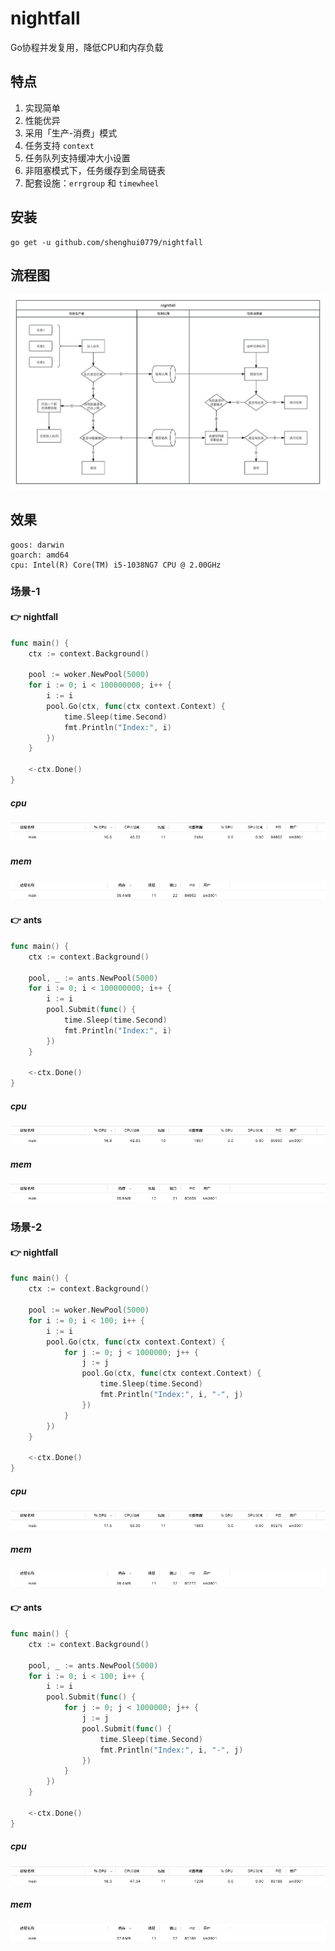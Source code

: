 # nightfall

Go协程并发复用，降低CPU和内存负载

## 特点

1. 实现简单
2. 性能优异
3. 采用「生产-消费」模式
4. 任务支持 `context`
5. 任务队列支持缓冲大小设置
6. 非阻塞模式下，任务缓存到全局链表
7. 配套设施：`errgroup` 和 `timewheel`

## 安装

```shell
go get -u github.com/shenghui0779/nightfall
```

## 流程图

![flowchart.jpg](example/flowchart.jpg)

## 效果

```shell
goos: darwin
goarch: amd64
cpu: Intel(R) Core(TM) i5-1038NG7 CPU @ 2.00GHz
```

### 场景-1

#### 👉 nightfall

```go
func main() {
    ctx := context.Background()
    
    pool := woker.NewPool(5000)
    for i := 0; i < 100000000; i++ {
        i := i
        pool.Go(ctx, func(ctx context.Context) {
            time.Sleep(time.Second)
            fmt.Println("Index:", i)
        })
    }
    
    <-ctx.Done()
}
```

##### cpu

![nightfall_cpu_1.png](example/nightfall_cpu_1.png)

##### mem

![nightfall_mem_1.png](example/nightfall_mem_1.png)

#### 👉 ants

```go
func main() {
    ctx := context.Background()
    
    pool, _ := ants.NewPool(5000)
    for i := 0; i < 100000000; i++ {
        i := i
        pool.Submit(func() {
            time.Sleep(time.Second)
            fmt.Println("Index:", i)
        })
    }
    
    <-ctx.Done()
}
```

##### cpu

![ants_cpu_1.png](example/ants_cpu_1.png)

##### mem

![ants_mem_1.png](example/ants_mem_1.png)

### 场景-2

#### 👉 nightfall

```go
func main() {
    ctx := context.Background()
    
    pool := woker.NewPool(5000)
    for i := 0; i < 100; i++ {
        i := i
        pool.Go(ctx, func(ctx context.Context) {
            for j := 0; j < 1000000; j++ {
                j := j
                pool.Go(ctx, func(ctx context.Context) {
                    time.Sleep(time.Second)
                    fmt.Println("Index:", i, "-", j)
                })
            }
        })
    }
    
    <-ctx.Done()
}
```

##### cpu

![nightfall_cpu_2.png](example/nightfall_cpu_2.png)

##### mem

![nightfall_mem_2.png](example/nightfall_mem_2.png)

#### 👉 ants

```go
func main() {
    ctx := context.Background()
    
    pool, _ := ants.NewPool(5000)
    for i := 0; i < 100; i++ {
        i := i
        pool.Submit(func() {
            for j := 0; j < 1000000; j++ {
                j := j
                pool.Submit(func() {
                    time.Sleep(time.Second)
                    fmt.Println("Index:", i, "-", j)
                })
            }
        })
    }
    
    <-ctx.Done()
}
```

##### cpu

![ants_cpu_2.png](example/ants_cpu_2.png)

##### mem

![ants_mem_2.png](example/ants_mem_2.png)
